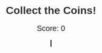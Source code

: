<!DOCTYPE html>
<html lang="en">
<head>
    <meta charset="UTF-8">
    <meta name="viewport" content="width=device-width, initial-scale=1.0">
    <title>Mini Game - Collect the Coins</title>
    <style>
        body { text-align: center; padding: 50px; font-family: Arial, sans-serif; }
        h1 { color: #333; }
        canvas { border: 1px solid #000; background-color: #f4f4f4; }
        p { font-size: 20px; }
    </style>
</head>
<body>
    <h1>Collect the Coins!</h1>
    <p>Score: <span id="score">0</span></p>
    <canvas id="gameCanvas" width="500" height="500"></canvas>
    <script>
        // Set up canvas and context
        let canvas = document.getElementById('gameCanvas');
        let ctx = canvas.getContext('2d');

        // Game variables
        let player = { x: 50, y: 50, width: 30, height: 30, speed: 5 };
        let coins = [];
        let score = 0;

        // Generate random coins
        function generateCoins() {
            for (let i = 0; i < 5; i++) {
                coins.push({
                    x: Math.random() * (canvas.width - 30),
                    y: Math.random() * (canvas.height - 30),
                    width: 20,
                    height: 20,
                    collected: false
                });
            }
        }

        // Draw player (a blue square)
        function drawPlayer() {
            ctx.fillStyle = "#00F";
            ctx.fillRect(player.x, player.y, player.width, player.height);
        }

        // Draw coins
        function drawCoins() {
            coins.forEach(coin => {
                if (!coin.collected) {
                    ctx.fillStyle = "#FF0";
                    ctx.fillRect(coin.x, coin.y, coin.width, coin.height);
                }
            });
        }

        // Move player based on arrow keys
        function movePlayer() {
            window.addEventListener('keydown', (e) => {
                if (e.key === "ArrowUp" && player.y > 0) player.y -= player.speed;
                if (e.key === "ArrowDown" && player.y < canvas.height - player.height) player.y += player.speed;
                if (e.key === "ArrowLeft" && player.x > 0) player.x -= player.speed;
                if (e.key === "ArrowRight" && player.x < canvas.width - player.width) player.x += player.speed;
            });
        }

        // Check for collisions with coins
        function checkCoinCollection() {
            coins.forEach(coin => {
                if (!coin.collected && player.x < coin.x + coin.width && player.x + player.width > coin.x &&
                    player.y < coin.y + coin.height && player.y + player.height > coin.y) {
                    coin.collected = true;
                    score += 10; // Increase score by 10 for each coin collected
                    document.getElementById("score").innerText = score; // Update score on screen
                }
            });
        }

        // Game loop
        function gameLoop() {
            ctx.clearRect(0, 0, canvas.width, canvas.height); // Clear canvas for next frame

            drawPlayer(); // Draw player
            drawCoins(); // Draw coins
            checkCoinCollection(); // Check if player collects a coin

            requestAnimationFrame(gameLoop); // Keep the game loop running
        }

        // Start the game
        generateCoins(); // Generate coins at random positions
        movePlayer(); // Set up player movement
        gameLoop(); // Start the game loop
    </script>
</body>
</html>
